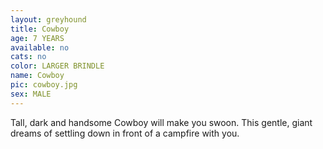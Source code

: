 ```yaml
---
layout: greyhound
title: Cowboy
age: 7 YEARS
available: no
cats: no
color: LARGER BRINDLE
name: Cowboy
pic: cowboy.jpg
sex: MALE
---
```


Tall, dark and handsome Cowboy will make you swoon.  This gentle, giant dreams of settling down in front of a campfire
with you.
